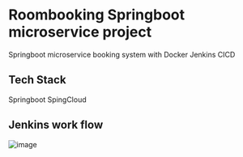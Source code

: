# Roombooking Springboot microservice project
Springboot microservice booking system with Docker Jenkins CICD
## Tech Stack
Springboot SpingCloud
## Jenkins work flow
![image](https://user-images.githubusercontent.com/32782723/133067158-a7a7d992-6264-41d6-9939-36dad1b595cb.png)

